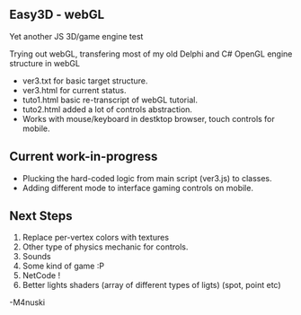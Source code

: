 Easy3D - webGL
----------
Yet another JS 3D/game engine test

Trying out webGL, transfering most of my old Delphi and C# OpenGL engine structure in webGL

* ver3.txt for basic target structure.
* ver3.html for current status.
* tuto1.html basic re-transcript of webGL tutorial.
* tuto2.html added a lot of controls abstraction.
* Works with mouse/keyboard in destktop browser, touch controls for mobile.

Current work-in-progress
----------
* Plucking the hard-coded logic from main script (ver3.js) to classes.
* Adding different mode to interface gaming controls on mobile.

Next Steps
-----------
1. Replace per-vertex colors with textures
2. Other type of physics mechanic for controls.
3. Sounds
4. Some kind of game :P
5. NetCode !
6. Better lights shaders (array of different types of ligts) (spot, point etc)

-M4nuski
